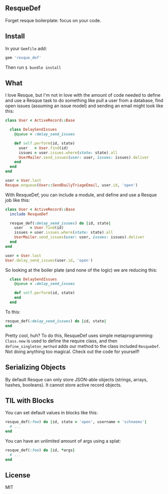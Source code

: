 ## ResqueDef

Forget resque boilerplate: focus on your code.

## Install

In your `Gemfile` add:

```ruby
gem 'resque_def'
```

Then run `$ bundle install`

## What

I love Resque, but I'm not in love with the amount of code needed to define and use a Resque task to do something like pull a user from a database, find open issues (assuming an issue model) and sending an email might look like this:

```ruby
class User < ActiveRecord::Base

  class DelaySendIssues
    @queue = :delay_send_issues

    def self.perform(id, state)
      user   = User.find(id)
      issues = user.issues.where(state: state).all
      UserMailer.send_issues(user: user, issues: issues).deliver
    end
  end
end

user = User.last
Resque.enqueue(User::SendDailyTriageEmail, user.id, 'open')
```

With ResqueDef, you can include a module, and define and use a Resque job like this:

```ruby
class User < ActiveRecord::Base
  include ResqueDef

  resque_def(:delay_send_issues) do |id, state|
    user   = User.find(id)
    issues = user.issues.where(state: state).all
    UserMailer.send_issues(user: user, issues: issues).deliver
  end
end

user = User.last
User.delay_send_issues(user.id, 'open')
```

So looking at the boiler plate (and none of the logic) we are reducing this:


```ruby
  class DelaySendIssues
    @queue = :delay_send_issues

    def self.perform(id, state)
    end
  end
```

To this:

```ruby
resque_def(:delay_send_issues) do |id, state|
end
```

Pretty cool, huh? To do this, ResqueDef uses simple metaprogramming: `Class.new` is used to define the require class, and then `define_singleton_method` adds our method to the class included `ResqueDef`. Not doing anything too magical. Check out the code for yourself!


## Serializing Objects

By default Resque can only store JSON-able objects (strings, arrays, hashes, booleans). It cannot store active record objects.

## TIL with Blocks

You can set default values in blocks like this:

```ruby
resque_def(:foo) do |id, state = 'open', username = 'schneems'|
  # ...
end
```

You can have an unlimited amount of args using a splat:

```ruby
resque_def(:foo) do |id, *args|
  # ...
end
```

## License

MIT